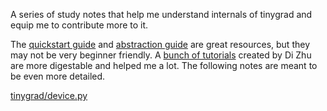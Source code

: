 A series of study notes that help me understand internals of tinygrad and equip me to contribute more to it.

The [quickstart guide](https://github.com/tinygrad/tinygrad/blob/master/docs/quickstart.md) and [abstraction guide](https://github.com/tinygrad/tinygrad/blob/master/docs/abstractions2.py) are great resources, but they may not be very beginner friendly. A [bunch of tutorials](https://mesozoic-egg.github.io/tinygrad-notes/) created by Di Zhu are more digestable and helped me a lot. The following notes are meant to be even more detailed.

[tinygrad/device.py](device.md)
